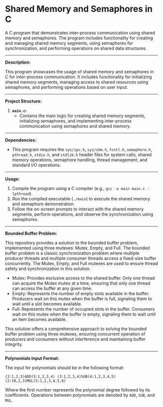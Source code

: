 # Shared Memory and Semaphores in C

A C program that demonstrates inter-process communication using shared memory and semaphores. The program includes functionality for creating and managing shared memory segments, using semaphores for synchronization, and performing operations on shared data structures.

---

**Description:**

This program showcases the usage of shared memory and semaphores in C for inter-process communication. It includes functionality for initializing shared memory segments, managing access to shared resources using semaphores, and performing operations based on user input.

---

**Project Structure:**

1. **`main.c`:**
   - Contains the main logic for creating shared memory segments, initializing semaphores, and implementing inter-process communication using semaphores and shared memory.

---

**Dependencies:**
- This program requires the `sys/ipc.h`, `sys/shm.h`, `fcntl.h`, `semaphore.h`, `pthread.h`, `stdio.h`, and `stdlib.h` header files for system calls, shared memory operations, semaphore handling, thread management, and standard I/O operations.

---

**Usage:**

1. Compile the program using a C compiler (e.g., `gcc -o main main.c -lpthread`).
2. Run the compiled executable (`./main`) to execute the shared memory and semaphore demonstration.
3. Follow the on-screen prompts to interact with the shared memory segments, perform operations, and observe the synchronization using semaphores.

---

**Bounded Buffer Problem:**

This repository provides a solution to the bounded buffer problem, implemented using three mutexes: Mutex, Empty, and Full. The bounded buffer problem is a classic synchronization problem where multiple producer threads and multiple consumer threads access a fixed-size buffer concurrently. The Mutex, Empty, and Full mutexes are used to ensure thread safety and synchronization in this solution.

- Mutex: Provides exclusive access to the shared buffer. Only one thread can acquire the Mutex mutex at a time, ensuring that only one thread can access the buffer at any given time.
- Empty: Represents the number of empty slots available in the buffer. Producers wait on this mutex when the buffer is full, signaling them to wait until a slot becomes available.
- Full: Represents the number of occupied slots in the buffer. Consumers wait on this mutex when the buffer is empty, signaling them to wait until an item becomes available.

This solution offers a comprehensive approach to solving the bounded buffer problem using three mutexes, ensuring concurrent operation of producers and consumers without interference and maintaining buffer integrity.

---

**Polynomials Input Format:**

The input for polynomials should be in the following format:
```
(2:1,2,3)ADD(3:1,2,3,4) (3:1,2,3,4)SUB(4:1,2,3,4,5) (2:10,2,3)MUL(5:1,2,3,4,5,6)
```
Where the first number represents the polynomial degree followed by its coefficients. Operations between polynomials are denoted by `ADD`, `SUB`, and `MUL`.
